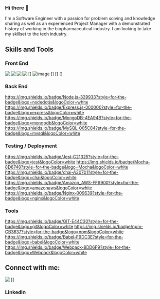 ### Hi there 👋

I'm a Software Engineer with a passion for problem solving and knowledge sharing as well as an experienced Project Manager with a demonstrated history of working in the biopharmaceutical industry. I am looking to take my skillset to the tech industry. 

## Skills and Tools

### Front End
[<img align="left" src="https://img.shields.io/badge/JavaScript-323330?style=for-the-badge&logo=javascript&logoColor=F7DF1E" />]
![image](https://img.shields.io/badge/JavaScript-323330?style=for-the-badge&logo=javascript&logoColor=F7DF1E)
[<img align="left" src="https://img.shields.io/badge/React-20232A?style=for-the-badge&logo=react&logoColor=61DAFB" />]
[<img align="left" src="https://img.shields.io/badge/HTML5-E34F26?style=for-the-badge&logo=html5&logoColor=white" />]
[<img align="left" src="https://img.shields.io/badge/CSS3-1572B6?style=for-the-badge&logo=css3&logoColor=white" />]
	

### Back End

https://img.shields.io/badge/Node.js-339933?style=for-the-badge&logo=nodedotjs&logoColor=white
https://img.shields.io/badge/Express.js-000000?style=for-the-badge&logo=express&logoColor=white
https://img.shields.io/badge/MongoDB-4EA94B?style=for-the-badge&logo=mongodb&logoColor=white
https://img.shields.io/badge/MySQL-005C84?style=for-the-badge&logo=mysql&logoColor=white

### Testing / Deployment
https://img.shields.io/badge/Jest-C21325?style=for-the-badge&logo=jest&logoColor=white
https://img.shields.io/badge/Mocha-8D6748?style=for-the-badge&logo=Mocha&logoColor=white
https://img.shields.io/badge/chai-A30701?style=for-the-badge&logo=chai&logoColor=white
https://img.shields.io/badge/Amazon_AWS-FF9900?style=for-the-badge&logo=amazonaws&logoColor=white
https://img.shields.io/badge/Nginx-009639?style=for-the-badge&logo=nginx&logoColor=white


### Tools

https://img.shields.io/badge/GIT-E44C30?style=for-the-badge&logo=git&logoColor=white
https://img.shields.io/badge/npm-CB3837?style=for-the-badge&logo=npm&logoColor=white
https://img.shields.io/badge/Babel-F9DC3E?style=for-the-badge&logo=babel&logoColor=white
https://img.shields.io/badge/Webpack-8DD6F9?style=for-the-badge&logo=Webpack&logoColor=white

## Connect with me:

[<a href="www.linkedin.com/in/msilee85" ><img align="left" src="https://img.shields.io/badge/LinkedIn-0077B5?style=for-the-badge&logo=linkedin&logoColor=white" /></a>]


### LinkedIn




[linkedin]: www.linkedin.com/in/msilee85


<!--
**msilee85/msilee85** is a ✨ _special_ ✨ repository because its `README.md` (this file) appears on your GitHub profile.

I'm a Software Engineer with a passion for problem solving and knowledge sharing as well as an experienced Project Manager with a demonstrated history of working in the biopharmaceutical industry. I am looking to take my skillset to the tech industry. Inspired by the impact tech companies have been able to make in a few decades to vastly improve people's quality of life, I'm excited to join the movement. 


Here are some ideas to get you started:

- 🔭 I’m currently working on ...
- 🌱 I’m currently learning ...
- 👯 I’m looking to collaborate on ...
- 🤔 I’m looking for help with ...
- 💬 Ask me about ...
- 📫 How to reach me: ...
- 😄 Pronouns: ...
- ⚡ Fun fact: ...
-->
